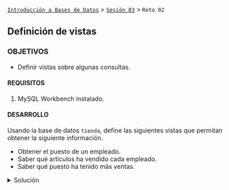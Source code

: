 [`Introducción a Bases de Datos`](../../Readme.md) > [`Sesión 03`](../Readme.md) > `Reto 02`
	
## Definición de vistas

### OBJETIVOS

- Definir vistas sobre algunas consultas.

#### REQUISITOS 

1. MySQL Workbench instalado.

#### DESARROLLO

Usando la base de datos `tienda`, define las siguientes vistas que permitan obtener la siguiente información.

- Obtener el puesto de un empleado.
- Saber qué artículos ha vendido cada empleado.
- Saber qué puesto ha tenido más ventas.

<details><summary>Solución</summary>
<p>

- Obtener el puesto de un empleado.

   ```sql
   CREATE VIEW puestos AS
   SELECT concat(e.nombre, ' ', e.apellido_paterno), p.nombre
   FROM empleado e
   JOIN puesto p
     ON e.id_puesto = p.id_puesto;
   ```
   
   ```sql
   SELECT *
   FROM puestos;
   ```
   
   ![imagen](imagenes/s3wr11.png)

- Saber qué artículos ha vendido cada empleado.

   ```sql
   CREATE VIEW empleado_articulo AS
   SELECT v.clave, concat(e.nombre, ' ', e.apellido_paterno) nombre, a.nombre articulo
   FROM venta v
   JOIN empleado e
     ON v.id_empleado = e.id_empleado
   JOIN articulo a
     ON v.id_articulo = a.id_articulo
   ORDER BY v.clave;
   ```
   
   ```sql
   SELECT *
   FROM  empleado_articulo;
   ```
   
   ![imagen](imagenes/s3wr12.png)
   
- Saber qué puesto ha tenido más ventas.

   ```sql
   CREATE VIEW puesto_ventas AS
   SELECT p.nombre, count(v.clave) total
   FROM venta v
   JOIN empleado e
     ON v.id_empleado = e.id_empleado
   JOIN puesto p
     ON e.id_puesto = p.id_puesto
   GROUP BY p.nombre;
   ```
   
   ```sql
   SELECT *
   FROM puesto_ventas
   ORDER BY total DESC
   LIMIT 1;
   ```
   
   ![imagen](imagenes/s3wr13.png) 

</p>
</details> 
